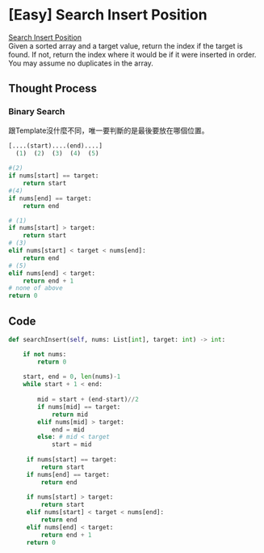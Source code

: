 # \[Easy\] Search Insert Position

[Search Insert Position](https://leetcode.com/problems/search-insert-position/)  
Given a sorted array and a target value, return the index if the target is found. If not, return the index where it would be if it were inserted in order.  
You may assume no duplicates in the array.

## Thought Process

### Binary Search

跟Template沒什麼不同，唯一要判斷的是最後要放在哪個位置。

```python
[....(start)....(end)....]
  (1)  (2)  (3)  (4)  (5)
   
#(2)
if nums[start] == target:
    return start
#(4)
if nums[end] == target:
    return end

# (1)
if nums[start] > target:
    return start
# (3)
elif nums[start] < target < nums[end]:
    return end
# (5)
elif nums[end] < target:
    return end + 1
# none of above
return 0
```

## Code

```python
def searchInsert(self, nums: List[int], target: int) -> int:

    if not nums:
        return 0
        
    start, end = 0, len(nums)-1
    while start + 1 < end:
        
        mid = start + (end-start)//2
        if nums[mid] == target:
            return mid
        elif nums[mid] > target:
            end = mid
        else: # mid < target
            start = mid
     
     if nums[start] == target:
         return start
     if nums[end] == target:
         return end
     
     if nums[start] > target:
         return start
     elif nums[start] < target < nums[end]:
         return end
     elif nums[end] < target:
         return end + 1
     return 0 
```

